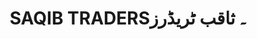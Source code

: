 ---
title: "SAQIB TRADERS۔ ثاقب ٹریڈرز"
url: /karachi/saqib-traders-thqb-ttryddrz/
shop: car parts
---